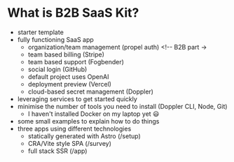 # What is B2B SaaS Kit?

- starter template
- fully functioning SaaS app
  - organization/team management (propel auth) <!-- B2B part ->
  - team based billing (Stripe)
  - team based support (Fogbender)
  - social login (GitHub)
  - default project uses OpenAI
  - deployment preview (Vercel)
  - cloud-based secret management (Doppler)
- leveraging services to get started quickly
- minimise the number of tools you need to install (Doppler CLI, Node, Git)
  - I haven't installed Docker on my laptop yet 😃
- some small examples to explain how to do things
- three apps using different technologies
  - statically generated with Astro (/setup)
  - CRA/Vite style SPA (/survey)
  - full stack SSR (/app)
